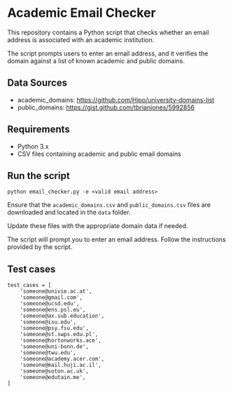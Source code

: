# Academic Email Checker

This repository contains a Python script that checks whether an email address is associated with an academic institution.

The script prompts users to enter an email address, and it verifies the domain against a list of known academic and public domains.

## Data Sources

- academic_domains: https://github.com/Hipo/university-domains-list
- public_domains: https://gist.github.com/tbrianjones/5992856

## Requirements

- Python 3.x
- CSV files containing academic and public email domains

## Run the script

    python email_checker.py -e <valid email address>

Ensure that the `academic_domains.csv` and `public_domains.csv` files are downloaded and located in the `data` folder.

Update these files with the appropriate domain data if needed.

The script will prompt you to enter an email address. Follow the instructions provided by the script.

## Test cases
    test_cases = [
        'someone@univie.ac.at',
        'someone@gmail.com',
        'someone@ucsd.edu',
        'someone@ens.psl.eu',
        'someone@ax.sub.education',
        'someone@isu.edu',
        'someone@psy.fsu.edu',
        'someone@st.swps.edu.pl',
        'someone@hortonworks.ace',
        'someone@uni-bonn.de',
        'someone@twu.edu',
        'someone@academy.acer.com',
        'someone@mail.huji.ac.il',
        'someone@soton.ac.uk',
        'someone@edutain.me',
    ]

